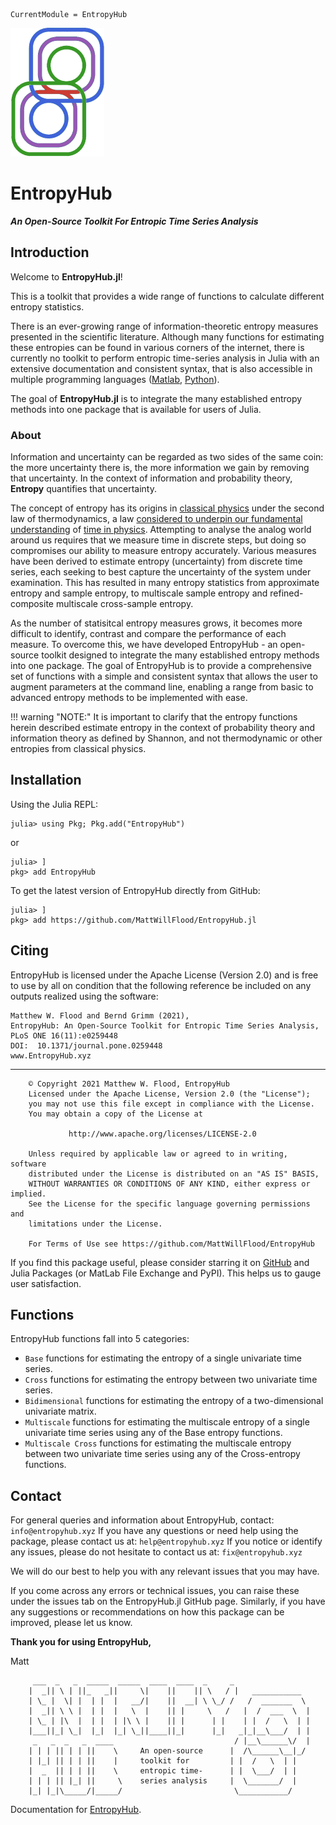 ```@meta
CurrentModule = EntropyHub
```

![EH4J](./assets/logo.png)


# EntropyHub
__*An Open-Source Toolkit For Entropic Time Series Analysis*__

## Introduction

Welcome to **EntropyHub.jl**!

This is a toolkit that provides a wide range of functions to calculate different entropy statistics.

There is an ever-growing range of information-theoretic entropy measures presented in the scientific literature.
Although many functions for estimating these entropies can be found in various corners
of the internet, there is currently no toolkit to perform entropic time-series analysis in Julia with an extensive documentation and consistent syntax,
 that is also accessible in multiple programming languages ([Matlab](https://www.entropyhub.xyz/matlab/EHmatlab.html), [Python](https://www.entropyhub.xyz/python/EHpython.html)).

The goal of **EntropyHub.jl** is to integrate the many established entropy methods into one package that is available for
users of Julia.

### About 

Information and uncertainty can be regarded as two sides of the same coin: 
the more uncertainty there is, the more information we gain by removing that 
uncertainty. In the context of information and probability theory, **Entropy** 
quantifies that uncertainty. 

The concept of entropy has its origins in 
[classical physics](http://www.scholarpedia.org/article/Entropy "Scholarpedia")
under the second law of thermodynamics, a law 
[considered to underpin our fundamental understanding](https://www.penguin.co.uk/books/301539/the-order-of-time/9780141984964.html "Rovelli") 
of [time in physics](https://en.wikipedia.org/wiki/Time_in_physics "Wiki Time"). 
Attempting to analyse the analog world around
us requires that we measure time in discrete steps, but doing so compromises 
our ability to measure entropy accurately. Various measures have been derived 
to estimate entropy (uncertainty) from discrete time series, each seeking to 
best capture the uncertainty of the system under examination. This has resulted 
in many entropy statistics from approximate entropy and sample entropy, to
multiscale sample entropy and refined-composite multiscale cross-sample entropy.


As the number of statisitcal entropy measures grows, it becomes more difficult
to identify, contrast and compare the performance of each measure. To overcome
this, we have developed EntropyHub - an open-source toolkit designed to 
integrate the many established entropy methods into one package. The goal of 
EntropyHub is to provide a comprehensive set of functions with a simple and 
consistent syntax that allows the user to augment parameters at the command 
line, enabling a range from basic to advanced entropy methods to be implemented
with ease.

!!! warning "NOTE:"
    It is important to clarify that the entropy functions herein described estimate entropy 
    in the context of probability theory and information theory as defined by Shannon, 
    and not thermodynamic or other entropies from classical physics.

## Installation
Using the Julia REPL:

```
julia> using Pkg; Pkg.add("EntropyHub")
```

or

```
julia> ] 
pkg> add EntropyHub
```

To get the latest version of EntropyHub directly from GitHub:
```
julia> ] 
pkg> add https://github.com/MattWillFlood/EntropyHub.jl
```

## Citing
EntropyHub is licensed under the Apache License (Version 2.0) and is free to use by
all on condition that the following reference be included on any outputs realized using the
software:
```
Matthew W. Flood and Bernd Grimm (2021),
EntropyHub: An Open-Source Toolkit for Entropic Time Series Analysis,
PLoS ONE 16(11):e0259448
DOI:  10.1371/journal.pone.0259448
www.EntropyHub.xyz 
```
__________________________________________________________________


        © Copyright 2021 Matthew W. Flood, EntropyHub
        Licensed under the Apache License, Version 2.0 (the "License");
        you may not use this file except in compliance with the License.
        You may obtain a copy of the License at
        
                 http://www.apache.org/licenses/LICENSE-2.0
        
        Unless required by applicable law or agreed to in writing, software
        distributed under the License is distributed on an "AS IS" BASIS,
        WITHOUT WARRANTIES OR CONDITIONS OF ANY KIND, either express or implied.
        See the License for the specific language governing permissions and
        limitations under the License.
        
        For Terms of Use see https://github.com/MattWillFlood/EntropyHub

If you find this package useful, please consider starring it on [GitHub](https://github.com/MattWillFlood/EntropyHub) 
and Julia Packages (or MatLab File Exchange and PyPI). This helps us to gauge user satisfaction.

## Functions

EntropyHub functions fall into 5 categories: 

* `Base`                functions for estimating the entropy of a single univariate time series.
* `Cross`               functions for estimating the entropy between two univariate time series.
* `Bidimensional`       functions for estimating the entropy of a two-dimensional univariate matrix.
* `Multiscale`          functions for estimating the multiscale entropy of a single univariate time series using any of the Base entropy functions.
* `Multiscale Cross`    functions for estimating the multiscale entropy between two univariate time series using any of the Cross-entropy functions.



## Contact

For general queries and information about EntropyHub, contact: `info@entropyhub.xyz` 
If you have any questions or need help using the package, please contact us at: `help@entropyhub.xyz` 
If you notice or identify any issues, please do not hesitate to contact us at: `fix@entropyhub.xyz`

We will do our best to help you with any relevant issues that you may have.

If you come across any errors or technical issues, you can raise these under the issues tab on the EntropyHub.jl GitHub page. 
Similarly, if you have any suggestions or recommendations on how this package can be improved, please let us know.

__Thank you for using EntropyHub,__

Matt


         ___  _   _  _____  _____  ____  ____  _     _          
        |  _|| \ | ||_   _||     \|    ||    || \   / |   ___________ 
        | \_ |  \| |  | |  |   __/|    ||  __| \ \_/ /   /  _______  \
        |  _|| \ \ |  | |  |   \  |    || |     \   /   |  /  ___  \  |
        | \_ | |\  |  | |  | |\ \ |    || |      | |    | |  /   \  | | 
        |___||_| \_|  |_|  |_| \_||____||_|      |_|   _|_|__\___/  | | 
         _   _  _   _  ____                           / |__\______\/  | 
        | | | || | | ||    \     An open-source      |  /\______\__|_/ 
        | |_| || | | ||    |     toolkit for         | |  /   \  | | 
        |  _  || | | ||    \     entropic time-      | |  \___/  | |          
        | | | || |_| ||     \    series analysis     |  \_______/  |
        |_| |_|\_____/|_____/                         \___________/ 




Documentation for [EntropyHub](https://github.com/MattWillFlood/EntropyHub.jl).

```@index
```
